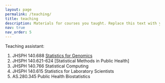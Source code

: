 ```yaml
---
layout: page
permalink: /teaching/
title: teaching
description: Materials for courses you taught. Replace this text with your description.
nav: true
nav_order: 5
---
```


Teaching assistant:

1. JHSPH 140.688 [Statistics for Genomics](https://www.jhsph.edu/courses/course/28956/2019/140.688.01/statistics-for-genomics)
3. JHSPH 140.621-624 [Statistical Methods in Public Health]
4. JHSPH 140.766 Statistical Computing
5. JHSPH 140.615 Statistics for Laboratory Scientists
6. AS.280.345 Public Health Biostatistics
